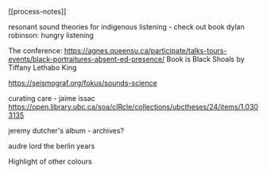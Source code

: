 [[process-notes]]

resonant sound theories for indigenous listening - check out book
dylan robinson: hungry listening

The conference: https://agnes.queensu.ca/participate/talks-tours-events/black-portraitures-absent-ed-presence/
Book is Black Shoals by Tiffany Lethabo King

https://seismograf.org/fokus/sounds-science

curating care - jaime issac
https://open.library.ubc.ca/soa/cIRcle/collections/ubctheses/24/items/1.0303135

jeremy dutcher's album - archives?

audre lord the berlin years


Highlight of other colours



